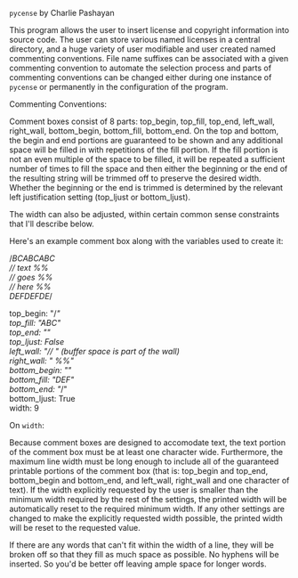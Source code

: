 `pycense` by Charlie Pashayan

This program allows the user to insert license and copyright information into source code.  The user can store various named licenses in a central directory, and a huge variety of user modifiable and user created named commenting conventions.  File name suffixes can be associated with a given commenting convention to automate the selection process and parts of commenting conventions can be changed either during one instance of `pycense` or permanently in the configuration of the program.

Commenting Conventions:

Comment boxes consist of 8 parts: top_begin, top_fill, top_end, left_wall, right_wall, bottom_begin, bottom_fill, bottom_end.  On the top and bottom, the begin and end portions are guaranteed to be shown and any additional space will be filled in with repetitions of the fill portion.  If the fill portion is not an even multiple of the space to be filled, it will be repeated a sufficient number of times to fill the space and then either the beginning or the end of the resulting string will be trimmed off to preserve the desired width.  Whether the beginning or the end is trimmed is determined by the relevant left justification setting (top_ljust or bottom_ljust).

The width can also be adjusted, within certain common sense constraints that I'll describe below.

Here's an example comment box along with the variables used to create it:

/*BCABCABC  
// text %%  
// goes %%  
// here %%  
DEFDEFDE*/  

top_begin: "/*"  
top_fill: "ABC"  
top_end: ""  
top_ljust: False  
left_wall: "// " (buffer space is part of the wall)  
right_wall: " %%"  
bottom_begin: ""  
bottom_fill: "DEF"  
bottom_end: "*/"  
bottom_ljust: True  
width: 9  

On `width`:

Because comment boxes are designed to accomodate text, the text portion of the comment box must be at least one character wide.  Furthermore, the maximum line width must be long enough to include all of the guaranteed printable portions of the comment box (that is: top_begin and top_end, bottom_begin and bottom_end, and left_wall, right_wall and one character of text).  If the width explicitly requested by the user is smaller than the minimum width required by the rest of the settings, the printed width will be automatically reset to the required minimum width.  If any other settings are changed to make the explicitly requested width possible, the printed width will be reset to the requested value.

If there are any words that can't fit within the width of a line, they will be broken off so that they fill as much space as possible.  No hyphens will be inserted.  So you'd be better off leaving ample space for longer words.